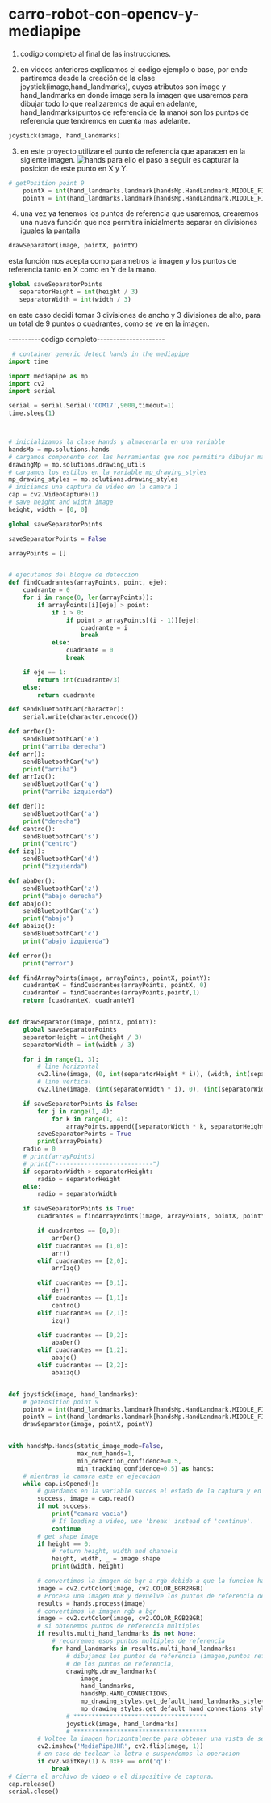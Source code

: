 # carro-robot-con-opencv-y-mediapipe

1) codigo completo al final de las instrucciones.
 

2) en videos anteriores explicamos el codigo ejemplo o base, por ende partiremos desde la creación de la clase joystick(image,hand_landmarks), cuyos atributos son image y hand_landmarks en donde image sera la imagen que usaremos para dibujar todo lo que realizaremos de aqui en adelante, hand_landmarks(puntos de referencia de la mano) son los puntos de referencia que tendremos en cuenta mas adelante.

```python
joystick(image, hand_landmarks)
```

3) en este proyecto utilizare el punto de referencia que aparacen en la sigiente imagen.
![hands](https://user-images.githubusercontent.com/66834393/188290312-ec85a116-0a5a-45ea-9b2f-d21461026e40.png)
para ello el paso a seguir es capturar la posicion de este punto en X y Y.

```python
# getPosition point 9
    pointX = int(hand_landmarks.landmark[handsMp.HandLandmark.MIDDLE_FINGER_MCP].x * width)
    pointY = int(hand_landmarks.landmark[handsMp.HandLandmark.MIDDLE_FINGER_MCP].y * height)
```

4) una vez ya tenemos los puntos de referencia que usaremos, crearemos una nueva función que nos permitira inicialmente separar en divisiones iguales la pantalla
 ```python
 drawSeparator(image, pointX, pointY)
 ```
 esta función nos acepta como parametros la imagen y los puntos de referencia tanto en X como en Y de la mano.
 ```python
 global saveSeparatorPoints
    separatorHeight = int(height / 3)
    separatorWidth = int(width / 3)
 ```
 en este caso decidi tomar 3 divisiones de ancho y 3 divisiones de alto, para un total de 9 puntos o cuadrantes, como se ve en la imagen.
 
 
 
 
 
 ----------codigo completo---------------------
 

```python
 # container generic detect hands in the mediapipe
import time

import mediapipe as mp
import cv2
import serial

serial = serial.Serial('COM17',9600,timeout=1)
time.sleep(1)



# inicializamos la clase Hands y almacenarla en una variable
handsMp = mp.solutions.hands
# cargamos componente con las herramientas que nos permitira dibujar mas adelante
drawingMp = mp.solutions.drawing_utils
# cargamos los estilos en la variable mp_drawing_styles
mp_drawing_styles = mp.solutions.drawing_styles
# iniciamos una captura de video en la camara 1
cap = cv2.VideoCapture(1)
# save height and width image
height, width = [0, 0]

global saveSeparatorPoints

saveSeparatorPoints = False

arrayPoints = []


# ejecutamos del bloque de deteccion
def findCuadrantes(arrayPoints, point, eje):
    cuadrante = 0
    for i in range(0, len(arrayPoints)):
        if arrayPoints[i][eje] > point:
            if i > 0:
                if point > arrayPoints[(i - 1)][eje]:
                    cuadrante = i
                    break
            else:
                cuadrante = 0
                break

    if eje == 1:
        return int(cuadrante/3)
    else:
        return cuadrante

def sendBluetoothCar(character):
    serial.write(character.encode())

def arrDer():
    sendBluetoothCar('e')
    print("arriba derecha")
def arr():
    sendBluetoothCar("w")
    print("arriba")
def arrIzq():
    sendBluetoothCar('q')
    print("arriba izquierda")

def der():
    sendBluetoothCar('a')
    print("derecha")
def centro():
    sendBluetoothCar('s')
    print("centro")
def izq():
    sendBluetoothCar('d')
    print("izquierda")

def abaDer():
    sendBluetoothCar('z')
    print("abajo derecha")
def abajo():
    sendBluetoothCar('x')
    print("abajo")
def abaizq():
    sendBluetoothCar('c')
    print("abajo izquierda")

def error():
    print("error")

def findArrayPoints(image, arrayPoints, pointX, pointY):
    cuadranteX = findCuadrantes(arrayPoints, pointX, 0)
    cuadranteY = findCuadrantes(arrayPoints,pointY,1)
    return [cuadranteX, cuadranteY]


def drawSeparator(image, pointX, pointY):
    global saveSeparatorPoints
    separatorHeight = int(height / 3)
    separatorWidth = int(width / 3)

    for i in range(1, 3):
        # line horizontal
        cv2.line(image, (0, int(separatorHeight * i)), (width, int(separatorHeight * i)), (255, 0, 0), 2)
        # line vertical
        cv2.line(image, (int(separatorWidth * i), 0), (int(separatorWidth * i), height), (255, 0, 0), 2)

    if saveSeparatorPoints is False:
        for j in range(1, 4):
            for k in range(1, 4):
                arrayPoints.append([separatorWidth * k, separatorHeight * j])
        saveSeparatorPoints = True
        print(arrayPoints)
    radio = 0
    # print(arrayPoints)
    # print("---------------------------")
    if separatorWidth > separatorHeight:
        radio = separatorHeight
    else:
        radio = separatorWidth

    if saveSeparatorPoints is True:
        cuadrantes = findArrayPoints(image, arrayPoints, pointX, pointY)

        if cuadrantes == [0,0]:
            arrDer()
        elif cuadrantes == [1,0]:
            arr()
        elif cuadrantes == [2,0]:
            arrIzq()

        elif cuadrantes == [0,1]:
            der()
        elif cuadrantes == [1,1]:
            centro()
        elif cuadrantes == [2,1]:
            izq()

        elif cuadrantes == [0,2]:
            abaDer()
        elif cuadrantes == [1,2]:
            abajo()
        elif cuadrantes == [2,2]:
            abaizq()


def joystick(image, hand_landmarks):
    # getPosition point 9
    pointX = int(hand_landmarks.landmark[handsMp.HandLandmark.MIDDLE_FINGER_MCP].x * width)
    pointY = int(hand_landmarks.landmark[handsMp.HandLandmark.MIDDLE_FINGER_MCP].y * height)
    drawSeparator(image, pointX, pointY)


with handsMp.Hands(static_image_mode=False,
                   max_num_hands=1,
                   min_detection_confidence=0.5,
                   min_tracking_confidence=0.5) as hands:
    # mientras la camara este en ejecucion
    while cap.isOpened():
        # guardamos en la variable succes el estado de la captura y en image la captura
        success, image = cap.read()
        if not success:
            print("camara vacia")
            # If loading a video, use 'break' instead of 'continue'.
            continue
        # get shape image
        if height == 0:
            # return height, width and channels
            height, width, _ = image.shape
            print(width, height)

        # convertimos la imagen de bgr a rgb debido a que la funcion hands process acepta rgb
        image = cv2.cvtColor(image, cv2.COLOR_BGR2RGB)
        # Procesa una imagen RGB y devuelve los puntos de referencia de la mano y la destreza de cada mano detectada
        results = hands.process(image)
        # convertimos la imagen rgb a bgr
        image = cv2.cvtColor(image, cv2.COLOR_RGB2BGR)
        # si obtenemos puntos de referencia multiples
        if results.multi_hand_landmarks is not None:
            # recorremos esos puntos multiples de referencia
            for hand_landmarks in results.multi_hand_landmarks:
                # dibujamos los puntos de referencia (imagen,puntos referencia de la mano,describe las conexiones
                # de los puntos de referencia,
                drawingMp.draw_landmarks(
                    image,
                    hand_landmarks,
                    handsMp.HAND_CONNECTIONS,
                    mp_drawing_styles.get_default_hand_landmarks_style(),
                    mp_drawing_styles.get_default_hand_connections_style())
                # *************************************
                joystick(image, hand_landmarks)
                # *************************************
        # Voltee la imagen horizontalmente para obtener una vista de selfie.
        cv2.imshow('MediaPipeJHR', cv2.flip(image, 1))
        # en caso de teclear la letra q suspendemos la operacion
        if cv2.waitKey(1) & 0xFF == ord('q'):
            break
# Cierra el archivo de video o el dispositivo de captura.
cap.release()
serial.close()

```

 
